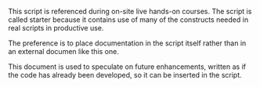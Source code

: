 
This script is referenced during on-site live hands-on courses.
The script is called starter because it contains use of many of the constructs needed in real scripts in productive use.

The preference is to place documentation in the script itself rather than in an external documen like this one.

This document is used to speculate on future enhancements, written as if the code has already been developed,
so it can be inserted in the script.


